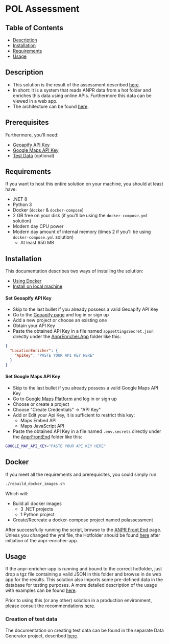 # POL Assessment

## Table of Contents
- [Description](#description)
- [Installation](#installation)
- [Requirements](#requirements)
- [Usage](#usage)

## Description
- This solution is the result of the assessment described [here](DOCS/ASSESSMENT.md).
- In short: it is a system that reads ANPR data from a hot folder and enriches this data using online APIs. Furthermore this data can be viewed in a web app.
- The architecture can be found [here](DOCS/ARCHITECTURE/README.md).

## Prerequisites
Furthermore, you'll need:
- [Geoapify API Key](#set-geoapify-api-key)
- [Google Maps API Key](#set-google-maps-api-key)
- [Test Data](./DataGenerator/README.md) (optional)

## Requirements
If you want to host this entire solution on your machine, you should at least have:
- .NET 8
- Python 3
- Docker (`docker` & `docker-compose`)
- 2 GB free on your disk (if you'll be using the `docker-compose.yml` solution)
- Modern day CPU power
- Modern day amount of internal memory (times 2 if you'll be using `docker-compose.yml` solution)
  - At least 650 MB

## Installation
This documentation describes two ways of installing the solution:
- [Using Docker](DOCS/INSTALLATION/DOCKER.md)
- [Install on local machine](DOCS/INSTALLATION/LOCAL.md)

#### Set Geoapify API Key
- Skip to the last bullet if you already possess a valid Geoapify API Key
- Go to the [Geoapify page](https://www.geoapify.com/reverse-geocoding-api/) and log in or sign up
- Add a new project or choose an existing one
- Obtain your API Key
- Paste the obtained API Key in a file named `appsettingsSecret.json` directly under the [AnprEnricher.App](./PolAssessment/AnprEnricher.App/) folder like this:
```json
{ 
  "LocationEnricher": {
    "ApiKey": "PASTE YOUR API KEY HERE"
  }
}
```

#### Set Google Maps API Key
- Skip to the last bullet if you already possess a valid Google Maps API Key
- Go to [Google Maps Platform](https://console.cloud.google.com/projectselector2/google/maps-apis/credentials) and log in or sign up
- Choose or create a project
- Choose "Create Credentials" -> "API Key"
- Add or Edit your Api Key, it is sufficient to restrict this key:
  - Maps Embed API
  - Maps JavaScript API
- Paste the obtained API Key in a file named `.env.secrets` directly under the [AnprFrontEnd](./AnprFrontEnd/) folder like this:
```bash
GOOGLE_MAP_API_KEY="PASTE YOUR API KEY HERE"
```

## Docker
If you meet all the requirements and prerequisites, you could simply run:
```bash
./rebuild_docker_images.sh
```
Which will:
- Build all docker images
  - 3 .NET projects
  - 1 Python project
- Create/Recreate a docker-compose project named polassessment

After successfully running the script, browse to the [ANPR Front End](http://localhost:5300/) page.
Unless you changed the yml file, the Hotfolder should be found [here](/HotFolders/HotFolderTgz/) after initiation of the anpr-enricher-app.

## Usage
If the anpr-enricher-app is running and bound to the correct hotfolder, just drop a tgz file containing a valid JSON in this folder and browse in de web app for the results. This solution also imports some pre-defined data in the database for testing purposes. A more detailed description of the usage with examples can be found [here](DOCS/USAGE/README.md).

Prior to using this (or any other) solution in a production environment, please consult the recommendations [here](DOCS/RECOMMENDATIONS.md).

### Creation of test data
The documentation on creating test data can be found in the separate Data Generator project, described [here](../DataGenerator/README.md).
